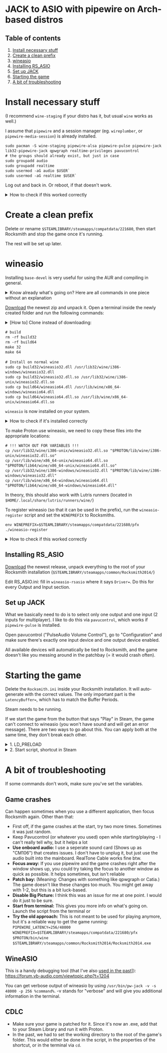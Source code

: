 # JACK to ASIO with pipewire on Arch-based distros

## Table of contents

1. [Install necessary stuff](#install-necessary-stuff)
1. [Create a clean prefix](#create-a-cean-prefix)
1. [wineasio](#wineasio)
1. [Installing RS_ASIO](#installing-rs_asio)
1. [Set up JACK](#set-up-jack)
1. [Starting the game](#starting-the-game)
1. [A bit of troubleshooting](#a-bit-of-troubleshooting)

# Install necessary stuff

(I recommend `wine-staging` if your distro has it, but usual `wine` works as well.)

I assume that `pipewire` and a session manager (eg. `wireplumber`, or `pipewire-media-session`) is already installed.

```
sudo pacman -S wine-staging pipewire-alsa pipewire-pulse pipewire-jack lib32-pipewire-jack qpwgraph realtime-privileges pavucontrol
# the groups should already exist, but just in case
sudo groupadd audio
sudo groupadd realtime
sudo usermod -aG audio $USER`
sudo usermod -aG realtime $USER`
```

Log out and back in. Or reboot, if that doesn't work.

<details><summary> How to check if this worked correctly</summary>
For the packages, do `pacman -Q package-name`. (You can do multiple at once) Should output the names and versions without errors.

For the groups, run `groups`. This will give you a list, which should contain "audio" and "realtime".
</details>

# Create a clean prefix

Delete or rename `$STEAMLIBRARY/steamapps/compatdata/221680`, then start Rocksmith and stop the game once it's running.

The rest will be set up later.

# wineasio

Installing `base-devel` is very useful for using the AUR and compiling in general.

<details><summary>Know already what's going on? Here are all commands in one piece without an explanation</summary>

If the commands in this collapsible section don't work for you, try the "longer" variant first before asking for help.

YOU NEED TO HAVE THE $PROTON AND $STEAMLIBRARY VARIABLE SET!! (or replaced with the correct path first)

cd into the unpacked directory, then run this.

```
rm -rf build32
rm -rf build64
make 32
make 64
sudo cp build32/wineasio32.dll /usr/lib32/wine/i386-windows/wineasio32.dll
sudo cp build32/wineasio32.dll.so /usr/lib32/wine/i386-unix/wineasio32.dll.so
sudo cp build64/wineasio64.dll /usr/lib/wine/x86_64-windows/wineasio64.dll
sudo cp build64/wineasio64.dll.so /usr/lib/wine/x86_64-unix/wineasio64.dll.so
cp build32/wineasio32.dll "$PROTON/lib/wine/i386-windows/wineasio32.dll"
cp build32/wineasio32.dll.so "$PROTON/lib/wine/i386-unix/wineasio32.dll.so"
cp build64/wineasio64.dll "$PROTON/lib64/wine/x86_64-windows/wineasio64.dll"
cp build64/wineasio64.dll.so "$PROTON/lib64/wine/x86_64-unix/wineasio64.dll.so"
env WINEPREFIX=$STEAMLIBRARY/steamapps/compatdata/221680/pfx ./wineasio-register
```

And you're done, continue with [Installing RS_ASIO](#installing-rs_asio).

---

</details>

[Download](https://github.com/wineasio/wineasio/releases) the newest zip and unpack it. Open a terminal inside the newly created folder and run the following commands:

<details><summary>[How to] Clone instead of downloading:</summary>

(No support for this way, as release package is easier to replicate.)

```
git clone --recursive https://github.com/wineasio/wineasio.git
cd wineasio
```

---

</details>

```
# build
rm -rf build32
rm -rf build64
make 32
make 64

# Install on normal wine
sudo cp build32/wineasio32.dll /usr/lib32/wine/i386-windows/wineasio32.dll
sudo cp build32/wineasio32.dll.so /usr/lib32/wine/i386-unix/wineasio32.dll.so
sudo cp build64/wineasio64.dll /usr/lib/wine/x86_64-windows/wineasio64.dll
sudo cp build64/wineasio64.dll.so /usr/lib/wine/x86_64-unix/wineasio64.dll.so
```

`wineasio` is now installed on your system.

<details>
	<summary>How to check if it's installed correctly</summary>

	find /usr/lib/ -name "wineasio*"
	find /usr/lib32/ -name "wineasio*"

This should output 4 paths (ignore the errors).

---

</details>

To make Proton use wineasio, we need to copy these files into the appropriate locations:

```
# !!! WATCH OUT FOR VARIABLES !!!
cp /usr/lib32/wine/i386-unix/wineasio32.dll.so "$PROTON/lib/wine/i386-unix/wineasio32.dll.so"
cp /usr/lib/wine/x86_64-unix/wineasio64.dll.so "$PROTON/lib64/wine/x86_64-unix/wineasio64.dll.so"
cp /usr/lib32/wine/i386-windows/wineasio32.dll "$PROTON/lib/wine/i386-windows/wineasio32.dll"
cp /usr/lib/wine/x86_64-windows/wineasio64.dll "$PROTON/lib64/wine/x86_64-windows/wineasio64.dll"
```

In theory, this should also work with Lutris runners (located in `$HOME/.local/share/lutris/runners/wine/`)

To register wineasio (so that it can be used in the prefix), run the `wineasio-register` script and set the `WINEPREFIX` to Rocksmiths.

```
env WINEPREFIX=$STEAMLIBRARY/steamapps/compatdata/221680/pfx ./wineasio-register
```

<details><summary> How to check if this worked correctly</summary>

Download this: [VBAsioTest_1013.zip](https://download.vb-audio.com/Download_MT128/VBAsioTest_1013.zip)

Extract it somewhere and run a command like this (replace the last path with the correct path that you chose):
```
WINEPREFIX=$STEAMLIBRARY/steamapps/compatdata/221680/pfx $PROTON/bin/wine /path/to/VBASIOTest32.exe
```

---
</details>

## Installing RS_ASIO

[Download](https://github.com/mdias/rs_asio/releases) the newest release, unpack everything to the root of your Rocksmith installation (`$STEAMLIBRARY/steamapps/common/Rocksmith2014/`)

Edit RS_ASIO.ini: fill in `wineasio-rsasio` where it says `Driver=`. Do this for every Output and Input section.

## Set up JACK

What we basically need to do is to select only one output and one input (2 inputs for multiplayer). I like to do this via `pavucontrol`, which works if `pipewire-pulse` is installed.

Open pavucontrol ("PulseAudio Volume Control"), go to "Configuration" and make sure there's exactly one input device and one output device enabled.

All available devices will automatically be tied to Rocksmith, and the game doesn't like you messing around in the patchbay (= it would crash often).

# Starting the game

Delete the `Rocksmith.ini` inside your Rocksmith installation. It will auto-generate with the correct values. The only important part is the `LatencyBuffer=`, which has to match the Buffer Periods.

Steam needs to be running.

If we start the game from the button that says "Play" in Steam, the game can't connect to wineasio (you won't have sound and will get an error message). There are two ways to go about this. You can apply both at the same time, they don't break each other.



<details><summary>1. LD_PRELOAD</summary>

* Advantages: Run from Steam directly
* Disadvantages: higher possibility of crashes, steps you might need to do every game-boot.

Add these launch options to Rocksmith:
```
LD_PRELOAD=/usr/lib32/libjack.so PIPEWIRE_LATENCY=256/48000 %command%
```

You can launch the game from Steam now. For the first few boot-ups, you have to remove window focus from Rocksmith (typically done with Alt+Tab) as soon as the window shows up. If it doesn't crash, continue.

Rocksmith might not have audio, however, if you don't get a message saying that there's no output device, RS_ASIO and JACK are working fine.

Open qpwgraph or a different JACK patchbay software of your choice. We want to connect microphones to the inputs of Rocksmith and two outputs to our actual output device. Rocksmith will sometimes crash when messing with the patchbay, so this is how you want to go about it:

1. Connect one device to Rocksmith
1. Window focus to Rocksmith
1. Go to step one, until you have connected everything

---

</details>

<details><summary>2. Start script, shortcut in Steam</summary>

* Advantage: Reliable one time setup
* Disadvantages: Another Steam game entry, or having to launch from terminal entirely

### Get the start script

In Steam, right click on Rocksmith and choose "Properties". Set the following launch options:

```
PROTON_LOG=1 PROTON_DUMP_DEBUG_COMMANDS=1 %command%
```

then start the game from Steam again. You will now have a script at `/tmp/proton_$USER/run` that represents the command Steam runs when starting the game. If we run this script, Rocksmith can start via Steam and have sound. (`PIPEWIRE_LATENCY="256/48000" /tmp/proton_$USER/run`)

Let's copy the script to somewhere else and give it a better name. This is an example that I will use in the rest of the guide. You can change the path or the name of the script, if you want to.

```
cp /tmp/proton_$USER/run $STEAMLIBRARY/steamapps/common/rocksmith-launcher.sh
```

We can start the game via this script now: `PIPEWIRE_LATENCY="256/48000" $STEAMLIBRARY/steamapps/common/rocksmith-launcher.sh`

### Making it nice via Steam entry (optional, but recommended)

We can't start Rocksmith directly from the Steam Library. But we can use the Steam Library to start the script that starts the game in a way that Steam recognizes.

<details><summary>Fitting meme</summary>

![](https://i.kym-cdn.com/photos/images/original/002/546/187/fb1.jpg)

</details>

Go into your Steam Library and select "Add a game" -> "Add a Non-Steam Game" on the bottom left.

> With the redesign of the Steam UI, adding non-Steam games is currently not possible because of a bug. You can still add entries via the old gui, which you can open with this command: `steam -vgui

Make sure you can see all files. Select the script we generated just now and add it. This will create a shortcut to the script, which I will refer to as "shortcut" from here on. Right click on the shortcut and select "Properties". Add these launch Options: `PIPEWIRE_LATENCY="256/48000" %command%`

You can now start the game from Steam. Use the shortcut, it will launch the actual game.

### Beautification (even more optional, but recommended)

Leaving the shortcut just like that is not pretty, so we're going to change that.

You can give the games in your Steam Library a custom look. A good Website for resources is the [SteamGridDB](https://www.steamgriddb.com/).

You can take artwork from [Rocksmith](https://www.steamgriddb.com/game/1841), [Rocksmith 2014](https://www.steamgriddb.com/game/2295), [Rocksmith+](https://www.steamgriddb.com/game/5359161) or anything else you want. I would recommend something that makes the shortcut look different than the game.

**Name and icon:** Go into the shortcut's Properties. Right under the text "Shortcut" you can change the game's icon and name (both show up in the list on the left in desktop mode). I recommend something like "Rocksmith 2014 - Launcher".

**"Hero (banner/background)":** Located above the "Play" button in Steam. Right-click on it and choose "set custom background". You can theoretically set a logo too by right-clicking on the text, but I personally chose not to do that to clearly see which item is which.

**Grid (cover art):** For this it gets a bit harder. Go to `$HOME/.steam/steam/userdata/<number>/config/grid`. Since we added a hero, there should be a file that resembles it. It's called `<id>_hero.<file-ending>` we need the ID.
copy the cover art into this folder and name it `<id>p.<file-ending>`.

This is how the file structure looks on my system:

![](/img/grid-file.png)

Launch Big Picture Mode now and find the entry in your Library. It should now have artwork.

---

</details>

# A bit of troubleshooting

If some commands don't work, make sure you've set the variables.

## Game crashes

Can happen sometimes when you use a different application, then focus Rocksmith again. Other than that:

* First off, if the game crashes at the start, try two more times. Sometimes it was just random.
* Keep Pavucontrol (or whatever you used) open while starting/playing - I can't really tell why, but it helps a lot
* **Use onboard audio:** I use a seperate sound card (Shows up as "CM106") that creates issues. I don't have to unplug it, but just use the audio built into the mainboard. RealTone Cable works fine btw.
* **Focus away:** If you use pipewire and the game crashes right after the window shows up, you could try taking the focus to another window as quick as possible. It helps sometimes, but isn't reliable
* **Patch bay:** (Meaning: Changes with something like qpwgraph or Catia.) The game doesn't like these changes too much. You might get away with 1-2, but this is a bit luck-based.
* **Disable Big Picture:** I think this was an issue for me at one point. I would do it just to be sure.
* **Start from terminal:** This gives you more info on what's going on. Launch the script from the terminal or
* **Try the old approach:** This is not meant to be used for playing anymore, but it's a reliable way to get the game running: `PIPEWIRE_LATENCY=256/48000 WINEPREFIX=$STEAMLIBRARY/steamapps/compatdata/221680/pfx $PROTON/bin/wine $STEAMLIBRARY/steamapps/common/Rocksmith2014/Rocksmith2014.exe`

## WineASIO

This is a handy debugging tool (that I've also [used in the past](https://github.com/theNizo/linux_rocksmith/issues/22#issuecomment-1276457128)]): https://forum.vb-audio.com/viewtopic.php?t=1204

You can get verbose output of wineasio by using `/usr/bin/pw-jack -v -s 48000 -p 256 %command%`. -v stands for "verbose" and will give you additional information in the terminal.

## CDLC

* Make sure your game is patched for it. Since it's now an .exe, add that to your Steam Library and run it with Proton.
* In the past, we had to set the working directory to the root of the game's folder. This would either be done in the script, in the properties of the shortcut, or in the terminal via `cd`.

